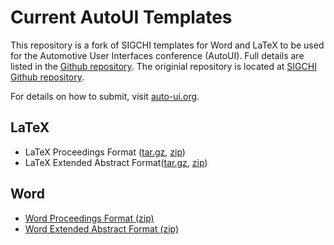 # Current AutoUI Templates #
This repository is a fork of SIGCHI templates for Word and LaTeX to be used for the Automotive User Interfaces conference (AutoUI).
Full details are listed in the [Github repository](https://github.com/auto-ui/Document-Formats). 
The originial repository is located at  [SIGCHI Github repository](https://github.com/sigchi/Document-Formats).

For details on how to submit, visit [auto-ui.org](http://www.auto-ui.org).

## LaTeX ##
+ LaTeX Proceedings Format ([tar.gz](https://github.com/auto-ui/Document-Formats/blob/master/Builds/latex-proceedings.tar.gz?raw=true), [zip](https://github.com/auto-ui/Document-Formats/blob/master/Builds/latex-proceedings.zip?raw=true))
+ LaTeX Extended Abstract Format([tar.gz](https://github.com/auto-ui/Document-Formats/blob/master/Builds/latex-extended-abstracts.tar.gz?raw=true), [zip](https://github.com/auto-ui/Document-Formats/blob/master/Builds/latex-extended-abstracts.zip?raw=true))

## Word ##
+ [Word Proceedings Format (zip)](https://github.com/auto-ui/Document-Formats/blob/master/Builds/word-proceedings.zip?raw=true)
+ [Word Extended Abstract Format (zip)](https://github.com/auto-ui/Document-Formats/blob/master/Builds/word-extended-abstracts.zip?raw=true)

